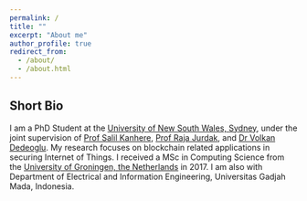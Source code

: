 ```yaml
---
permalink: /
title: ""
excerpt: "About me"
author_profile: true
redirect_from: 
  - /about/
  - /about.html
---
```


Short Bio
---------

I am a PhD Student at the [University of New South Wales, Sydney](https://www.unsw.edu.au/), under the joint supervision of [Prof Salil Kanhere](https://salilkanhere.net/), [Prof Raja Jurdak](http://jurdak.com/), and [Dr Volkan Dedeoglu](https://people.csiro.au/D/V/volkan-dedeoglu). My research focuses on blockchain related applications in securing Internet of Things. I received a MSc in Computing Science from the [University of Groningen, the Netherlands](https://www.rug.nl/) in 2017. I am also with Department of Electrical and Information Engineering, Universitas Gadjah Mada, Indonesia.
